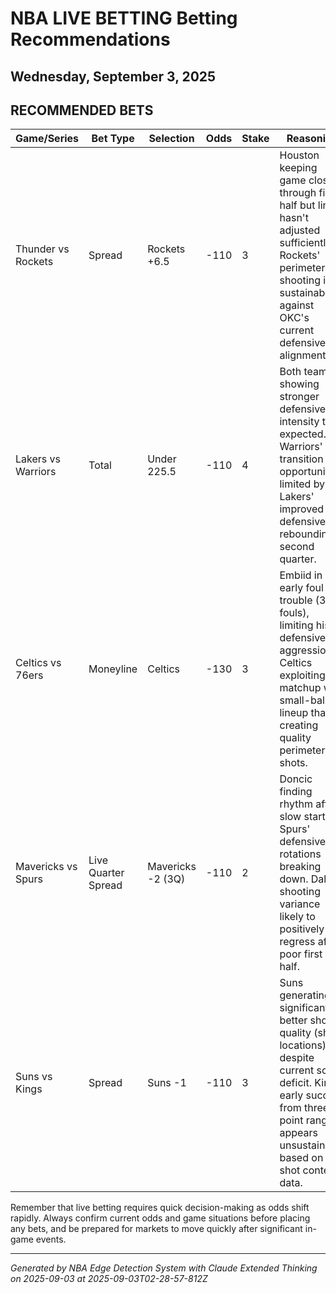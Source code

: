 # NBA LIVE BETTING Betting Recommendations
## Wednesday, September 3, 2025

## RECOMMENDED BETS
| Game/Series | Bet Type | Selection | Odds | Stake | Reasoning |
|-------------|----------|-----------|------|-------|-----------|
| Thunder vs Rockets | Spread | Rockets +6.5 | -110 | 3 | Houston keeping game close through first half but line hasn't adjusted sufficiently. Rockets' perimeter shooting is sustainable against OKC's current defensive alignment. |
| Lakers vs Warriors | Total | Under 225.5 | -110 | 4 | Both teams showing stronger defensive intensity than expected. Warriors' transition opportunities limited by Lakers' improved defensive rebounding in second quarter. |
| Celtics vs 76ers | Moneyline | Celtics | -130 | 3 | Embiid in early foul trouble (3 fouls), limiting his defensive aggression. Celtics exploiting matchup with small-ball lineup that's creating quality perimeter shots. |
| Mavericks vs Spurs | Live Quarter Spread | Mavericks -2 (3Q) | -110 | 2 | Doncic finding rhythm after slow start, Spurs' defensive rotations breaking down. Dallas shooting variance likely to positively regress after poor first half. |
| Suns vs Kings | Spread | Suns -1 | -110 | 3 | Suns generating significantly better shot quality (shot locations) despite current score deficit. Kings' early success from three-point range appears unsustainable based on shot contest data. |

Remember that live betting requires quick decision-making as odds shift rapidly. Always confirm current odds and game situations before placing any bets, and be prepared for markets to move quickly after significant in-game events.

---
*Generated by NBA Edge Detection System with Claude Extended Thinking on 2025-09-03 at 2025-09-03T02-28-57-812Z*
